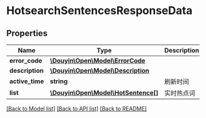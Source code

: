 # HotsearchSentencesResponseData

## Properties
Name | Type | Description | Notes
------------ | ------------- | ------------- | -------------
**error_code** | [**\Douyin\Open\Model\ErrorCode**](ErrorCode.md) |  | 
**description** | [**\Douyin\Open\Model\Description**](Description.md) |  | 
**active_time** | **string** | 刷新时间 | [optional] 
**list** | [**\Douyin\Open\Model\HotSentence[]**](HotSentence.md) | 实时热点词 | [optional] 

[[Back to Model list]](../../README.md#documentation-for-models) [[Back to API list]](../../README.md#documentation-for-api-endpoints) [[Back to README]](../../README.md)

